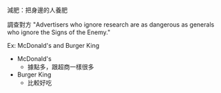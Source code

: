 減肥：把身邊的人養肥

調查對方
"Advertisers who ignore research are as dangerous as generals who ignore the Signs of the Enemy."

Ex: McDonald's and Burger King
- McDonald's
	- 據點多，跟超商一樣很多
- Burger King
	- 比較好吃